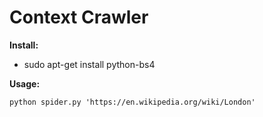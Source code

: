 Context Crawler
==============

**Install:**

- sudo apt-get install python-bs4


**Usage:**

    python spider.py 'https://en.wikipedia.org/wiki/London'
